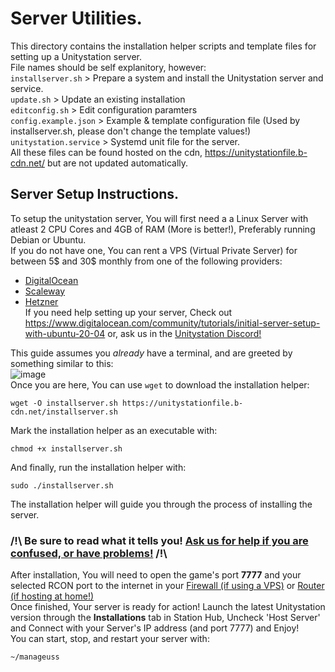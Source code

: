 # Server Utilities.
This directory contains the installation helper scripts and template files for setting up a Unitystation server.  
File names should be self explanitory, however:  
`installserver.sh` > Prepare a system and install the Unitystation server and service.  
`update.sh` > Update an existing installation  
`editconfig.sh` > Edit configuration paramters  
`config.example.json` > Example & template configuration file (Used by installserver.sh, please don't change the template values!)  
`unitystation.service` > Systemd unit file for the server.  
 All these files can be found hosted on the cdn, https://unitystationfile.b-cdn.net/ but are not updated automatically.  
  
## Server Setup Instructions.  
To setup the unitystation server, You will first need a a Linux Server with atleast 2 CPU Cores and 4GB of RAM (More is better!), Preferably running Debian or Ubuntu.   
If you do not have one, You can rent a VPS (Virtual Private Server) for between 5$ and 30$ monthly from one of the following providers:  
 - [DigitalOcean](https://docs.digitalocean.com/products/droplets/how-to/create/)
 - [Scaleway](https://www.scaleway.com/en/docs/compute/instances/how-to/create-an-instance/)
 - [Hetzner](https://hetzner.com)  
If you need help setting up your server, Check out https://www.digitalocean.com/community/tutorials/initial-server-setup-with-ubuntu-20-04 or, ask us in the [Unitystation Discord!](https://discord.gg/tFcTpBp)  
  
This guide assumes you *already* have a terminal, and are greeted by something similar to this:   
![image](https://user-images.githubusercontent.com/7443752/142751301-78efdffa-bc7b-4290-a893-ca384238bb22.png)  
Once you are here, You can use `wget` to download the installation helper:  
```
wget -O installserver.sh https://unitystationfile.b-cdn.net/installserver.sh
```
Mark the installation helper as an executable with:
```
chmod +x installserver.sh
```
And finally, run the installation helper with:
```
sudo ./installserver.sh
```
The installation helper will guide you through the process of installing the server.
### **/!\\ Be sure to read what it tells you! [Ask us for help if you are confused, or have problems!](https://discord.gg/tFcTpBp) /!\\**  
  
After installation, You will need to open the game's port **7777** and your selected RCON port to the internet in your [Firewall (if using a VPS)](https://www.digitalocean.com/community/tutorials/how-to-set-up-a-firewall-with-ufw-on-ubuntu-20-04) or [Router (if hosting at home!)](https://www.noip.com/support/knowledgebase/general-port-forwarding-guide/)  
Once finished, Your server is ready for action! Launch the latest Unitystation version through the **Installations** tab in Station Hub, Uncheck 'Host Server' and Connect with your Server's IP address (and port 7777) and Enjoy!  
You can start, stop, and restart your server with:
```
~/manageuss
```
